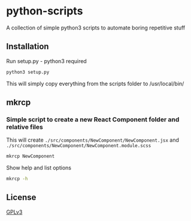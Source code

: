 # python-scripts

A collection of simple python3 scripts to automate boring repetitive stuff

## Installation

Run setup.py - python3 required

```bash
python3 setup.py
```

This will simply copy everything from the scripts folder to /usr/local/bin/

## mkrcp

### Simple script to create a new React Component folder and relative files

This will create `./src/components/NewComponent/NewComponent.jsx`
and `./src/components/NewComponent/NewComponent.module.scss`

```bash
mkrcp NewComponent
```

Show help and list options

```bash
mkrcp -h
```

## License

[GPLv3](https://choosealicense.com/licenses/gpl-3.0/)
